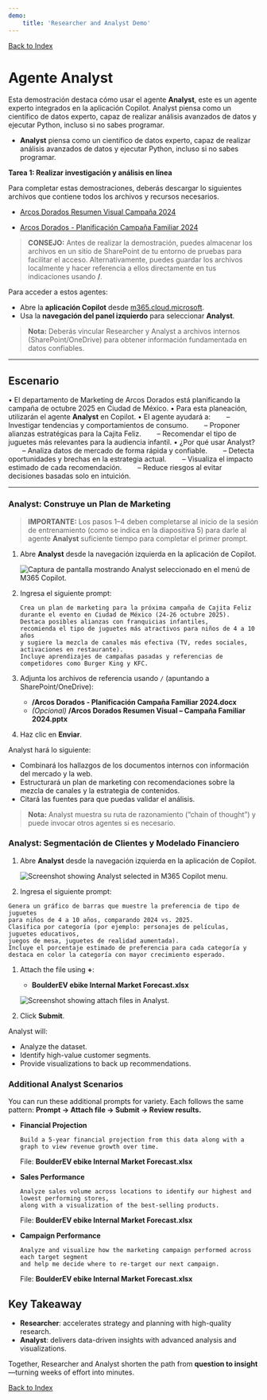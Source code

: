 ```yaml
---
demo:
    title: 'Researcher and Analyst Demo'
---
```


[Back to Index](https://microsoftlearning.github.io/MS-4021-Copilot-Immersion-Experience/)

# Agente Analyst

Esta demostración destaca cómo usar el agente **Analyst**, este es un agente experto integrados en la aplicación Copilot. Analyst piensa como un científico de datos experto, capaz de realizar análisis avanzados de datos y ejecutar Python, incluso si no sabes programar.

- **Analyst** piensa como un científico de datos experto, capaz de realizar análisis avanzados de datos y ejecutar Python, incluso si no sabes programar.  

**Tarea 1: Realizar investigación y análisis en línea**

Para completar estas demostraciones, deberás descargar lo siguientes archivos que contiene todos los archivos y recursos necesarios.

- [Arcos Dorados Resumen Visual Campaña 2024](https://github.com/emontes07/Learning/blob/main/ResourceFiles/Arcos%20Dorados%20Resumen%20Visual%20%E2%80%93%20Campa%C3%B1a%20Familiar%202024.pptx)

- [Arcos Dorados - Planificación Campaña Familiar 2024](https://github.com/emontes07/Learning/blob/main/ResourceFiles/Arcos%20Dorados%20-%20Planificaci%C3%B3n%20Campa%C3%B1a%20Familiar%202024.docx)

> **CONSEJO:** Antes de realizar la demostración, puedes almacenar los archivos en un sitio de SharePoint de tu entorno de pruebas para facilitar el acceso. Alternativamente, puedes guardar los archivos localmente y hacer referencia a ellos directamente en tus indicaciones usando **/**.



Para acceder a estos agentes:  

- Abre la **aplicación Copilot** desde [m365.cloud.microsoft](https://m365.cloud.microsoft).  
- Usa la **navegación del panel izquierdo** para seleccionar  **Analyst**.  

> **Nota:** Deberás vincular Researcher y Analyst a archivos internos (SharePoint/OneDrive) para obtener información fundamentada en datos confiables.

---

## Escenario
• El departamento de Marketing de Arcos Dorados está planificando la campaña de octubre 2025 en Ciudad de México.
• Para esta planeación, utilizarán el agente **Analyst** en Copilot.
• El agente ayudará a:
  – Investigar tendencias y comportamientos de consumo.
  – Proponer alianzas estratégicas para la Cajita Feliz.
  – Recomendar el tipo de juguetes más relevantes para la audiencia infantil.
• ¿Por qué usar Analyst?
  – Analiza datos de mercado de forma rápida y confiable.
  – Detecta oportunidades y brechas en la estrategia actual.
  – Visualiza el impacto estimado de cada recomendación.
  – Reduce riesgos al evitar decisiones basadas solo en intuición.

---

### Analyst: Construye un Plan de Marketing

> **IMPORTANTE:** Los pasos 1–4 deben completarse al inicio de la sesión de entrenamiento (como se indica en la diapositiva 5) para darle al agente **Analyst** suficiente tiempo para completar el primer prompt.

1. Abre **Analyst** desde la navegación izquierda en la aplicación de Copilot.  

    ![Captura de pantalla mostrando Analyst seleccionado en el menú de M365 Copilot.](../Prompts/Media/researcher.png)  

2. Ingresa el siguiente prompt:

    ```text
    Crea un plan de marketing para la próxima campaña de Cajita Feliz 
    durante el evento en Ciudad de México (24-26 octubre 2025). 
    Destaca posibles alianzas con franquicias infantiles, 
    recomienda el tipo de juguetes más atractivos para niños de 4 a 10 años 
    y sugiere la mezcla de canales más efectiva (TV, redes sociales, activaciones en restaurante). 
    Incluye aprendizajes de campañas pasadas y referencias de competidores como Burger King y KFC.
    ```

1. Adjunta los archivos de referencia usando `/` (apuntando a SharePoint/OneDrive):  

   - **/Arcos Dorados - Planificación Campaña Familiar 2024.docx**  
   - *(Opcional)* **/Arcos Dorados Resumen Visual – Campaña Familiar 2024.pptx**  

2. Haz clic en **Enviar**.  

Analyst hará lo siguiente:  

- Combinará los hallazgos de los documentos internos con información del mercado y la web.  
- Estructurará un plan de marketing con recomendaciones sobre la mezcla de canales y la estrategia de contenidos.  
- Citará las fuentes para que puedas validar el análisis.  

> **Nota:** Analyst muestra su ruta de razonamiento (“chain of thought”) y puede invocar otros agentes si es necesario.  

### Analyst: Segmentación de Clientes y Modelado Financiero

1. Abre **Analyst** desde la navegación izquierda en la aplicación de Copilot.


    ![Screenshot showing Analyst selected in M365 Copilot menu.](../Prompts/Media/analyst.png)  

1. Ingresa el siguiente prompt:

```text
Genera un gráfico de barras que muestre la preferencia de tipo de juguetes 
para niños de 4 a 10 años, comparando 2024 vs. 2025. 
Clasifica por categoría (por ejemplo: personajes de películas, juguetes educativos, 
juegos de mesa, juguetes de realidad aumentada). 
Incluye el porcentaje estimado de preferencia para cada categoría y 
destaca en color la categoría con mayor crecimiento esperado.
```

1. Attach the file using **+**:  

   - **BoulderEV ebike Internal Market Forecast.xlsx**  

    ![Screenshot showing attach files in Analyst.](../Prompts/Media/Analyst-Attach-Files.png)  

1. Click **Submit**.  

Analyst will:  

- Analyze the dataset.  
- Identify high-value customer segments.  
- Provide visualizations to back up recommendations.  

### Additional Analyst Scenarios

You can run these additional prompts for variety. Each follows the same pattern: **Prompt → Attach file → Submit → Review results.**

- **Financial Projection**  

    ```text
    Build a 5-year financial projection from this data along with a graph to view revenue growth over time.
    ```  

    File: **BoulderEV ebike Internal Market Forecast.xlsx**  

- **Sales Performance**  

    ```text
    Analyze sales volume across locations to identify our highest and lowest performing stores, 
    along with a visualization of the best-selling products.
    ```  

    File: **BoulderEV ebike Internal Market Forecast.xlsx**  

- **Campaign Performance**  

    ```text
    Analyze and visualize how the marketing campaign performed across each target segment 
    and help me decide where to re-target our next campaign.
    ```  

    File: **BoulderEV ebike Internal Market Forecast.xlsx**  

## Key Takeaway

- **Researcher**: accelerates strategy and planning with high-quality research.  
- **Analyst**: delivers data-driven insights with advanced analysis and visualizations.  

Together, Researcher and Analyst shorten the path from **question to insight**—turning weeks of effort into minutes.  

[Back to Index](https://emontes07.github.io/Learning/)

